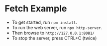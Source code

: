 
# Fetch Example

* To get started, run `npm install`.
* To run the web server, run `npx http-server`.
* Then browse to `http://127.0.0.1:8081/`
* To stop the server, press CTRL+C (twice)
